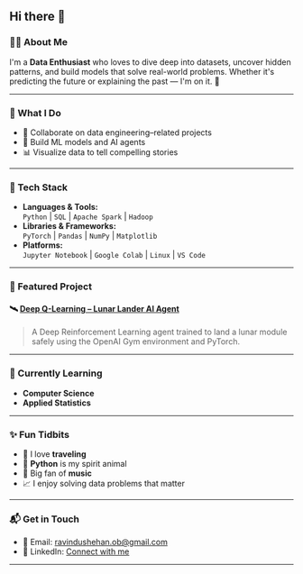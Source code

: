 ## Hi there 👋

### 👨‍💻 About Me

I'm a **Data Enthusiast** who loves to dive deep into datasets, uncover hidden patterns, and build models that solve real-world problems. Whether it's predicting the future or explaining the past — I'm on it. 🚀

---

### 💼 What I Do

- 🤝 Collaborate on data engineering–related projects  
- 🧠 Build ML models and AI agents  
- 📊 Visualize data to tell compelling stories  

---

### 🧰 Tech Stack

- **Languages & Tools:**  
  `Python` | `SQL` | `Apache Spark` | `Hadoop`  
- **Libraries & Frameworks:**  
  `PyTorch` | `Pandas` | `NumPy` | `Matplotlib`  
- **Platforms:**  
  `Jupyter Notebook` | `Google Colab` | `Linux` | `VS Code`

---

### 🌟 Featured Project

#### 🛰️ [Deep Q-Learning – Lunar Lander AI Agent](https://github.com/SHEHAN-120/DEEP-Q-Learning)
> A Deep Reinforcement Learning agent trained to land a lunar module safely using the OpenAI Gym environment and PyTorch.

---

### 🎯 Currently Learning

- **Computer Science**
- **Applied Statistics**

---

### ✨ Fun Tidbits

- 🧳 I love **traveling**
- 🐍 **Python** is my spirit animal
- 🎵 Big fan of **music**
- 📈 I enjoy solving data problems that matter

---

### 📬 Get in Touch

- 📧 Email: [ravindushehan.ob@gmail.com](mailto:ravindushehan.ob@gmail.com)  
- 🔗 LinkedIn: [Connect with me](www.linkedin.com/in/ravindu-shehan-120abc)

---

